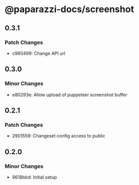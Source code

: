 # @paparazzi-docs/screenshot

## 0.3.1

### Patch Changes

- c960499: Change API url

## 0.3.0

### Minor Changes

- e80293e: Allow upload of puppeteer screenshot buffer

## 0.2.1

### Patch Changes

- 2901559: Changeset config access to public

## 0.2.0

### Minor Changes

- 9618bbd: Initial setup
